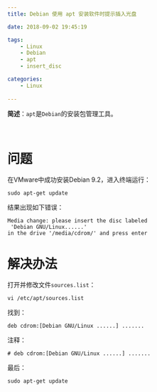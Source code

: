 ```yaml
---
title: Debian 使用 apt 安装软件时提示插入光盘

date: 2018-09-02 19:45:19

tags:
    - Linux
    - Debian
    - apt
    - insert_disc

categories:
    - Linux
 
---
```


**简述**：`apt`是`Debian`的安装包管理工具。

<!-- more -->
<br />

# 问题
在VMware中成功安装Debian 9.2，进入终端运行：
```
sudo apt-get update
```

结果出现如下错误：
```
Media change: please insert the disc labeled
 'Debian GNU/Linux......'
in the drive '/media/cdrom/' and press enter
```

# 解决办法
打开并修改文件`sources.list`：
```
vi /etc/apt/sources.list
```

找到：
```
deb cdrom:[Debian GNU/Linux ......] .......
```

注释：
```           
# deb cdrom:[Debian GNU/Linux ......] .......            

```

最后：
```
sudo apt-get update
```





